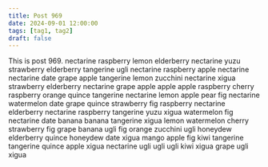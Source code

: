 ```yaml
---
title: Post 969
date: 2024-09-01 12:00:00
tags: [tag1, tag2]
draft: false
---
```

This is post 969.
nectarine
raspberry
lemon
elderberry
nectarine
yuzu
strawberry
elderberry
tangerine
ugli
nectarine
raspberry
apple
nectarine
nectarine
date
grape
apple
tangerine
lemon
zucchini
nectarine
xigua
strawberry
elderberry
nectarine
grape
apple
apple
apple
raspberry
cherry
raspberry
orange
quince
tangerine
nectarine
lemon
apple
pear
fig
nectarine
watermelon
date
grape
quince
strawberry
fig
raspberry
nectarine
elderberry
nectarine
raspberry
tangerine
yuzu
xigua
watermelon
fig
nectarine
date
banana
banana
tangerine
xigua
lemon
watermelon
cherry
strawberry
fig
grape
banana
ugli
fig
orange
zucchini
ugli
honeydew
elderberry
quince
honeydew
date
xigua
mango
apple
fig
kiwi
tangerine
tangerine
quince
apple
xigua
nectarine
ugli
ugli
ugli
kiwi
xigua
grape
ugli
xigua
